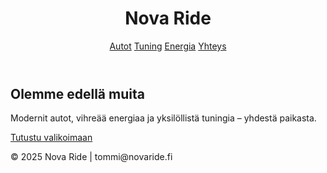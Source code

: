 <!DOCTYPE html>
<html lang="fi">
<head>
  <meta charset="UTF-8" />
  <meta name="viewport" content="width=device-width, initial-scale=1.0"/>
  <title>Nova Ride</title>
  <link rel="stylesheet" href="styles.css" />
</head>
<body>
  <header>
    <h1>Nova Ride</h1>
    <nav>
      <a href="catalog.html">Autot</a>
      <a href="tuning.html">Tuning</a>
      <a href="solar.html">Energia</a>
      <a href="contact.html">Yhteys</a>
    </nav>
  </header>

  <section class="hero">
    <h2>Olemme edellä muita</h2>
    <p>Modernit autot, vihreää energiaa ja yksilöllistä tuningia – yhdestä paikasta.</p>
    <a class="cta" href="catalog.html">Tutustu valikoimaan</a>
  </section>

  <footer>
    <p>&copy; 2025 Nova Ride | tommi@novaride.fi</p>
  </footer>
</body>
</html>
